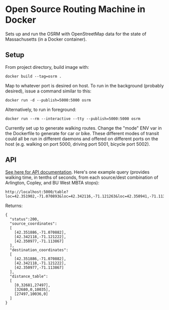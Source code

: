 Open Source Routing Machine in Docker
==============

Sets up and run the OSRM with OpenStreetMap data for the state of Massachusetts (in a Docker container).

## Setup

From project directory, build image with:

    docker build --tag=osrm .

Map to whatever port is desired on host. To run in the background (probably desired), issue a command similar to this:

    docker run -d --publish=5000:5000 osrm

Alternatively, to run in foreground:

    docker run --rm --interactive --tty --publish=5000:5000 osrm

Currently set up to generate walking routes. Change the "mode" ENV var in the Dockerfile to generate for car or bike. These different modes of transit could all be run in different daemons and offered on different ports on the host (e.g. walking on port 5000, driving port 5001, bicycle port 5002).

## API

[See here for API documentation](https://github.com/Project-OSRM/osrm-backend/wiki/Server-api). Here's one example query (provides walking time, in tenths of seconds, from each source/dest combination of Arlington, Copley, and BU West MBTA stops):

    http://localhost:5000/table?loc=42.351902,-71.070893&loc=42.342116,-71.121263&loc=42.350941,-71.113876

Returns:

    {
      "status":200,
      "source_coordinates":
      [
        [42.351886,-71.070882],
        [42.342118,-71.121222],
        [42.350977,-71.113867]
      ],
      "destination_coordinates":
      [
        [42.351886,-71.070882],
        [42.342118,-71.121222],
        [42.350977,-71.113867]
      ],
      "distance_table":
      [
        [0,32681,27497],
        [32680,0,10035],
        [27497,10036,0]
      ]
    }
